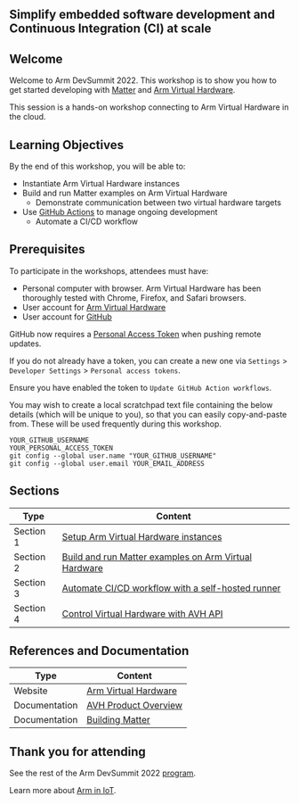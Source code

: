 Simplify embedded software development and Continuous Integration (CI) at scale
---
## Welcome

Welcome to Arm DevSummit 2022. This workshop is to show you how to get started developing with [Matter](https://buildwithmatter.com) and [Arm Virtual Hardware](https://www.arm.com/products/development-tools/simulation/virtual-hardware).

This session is a hands-on workshop connecting to Arm Virtual Hardware in the cloud.

## Learning Objectives

By the end of this workshop, you will be able to:
* Instantiate Arm Virtual Hardware instances
* Build and run Matter examples on Arm Virtual Hardware
  * Demonstrate communication between two virtual hardware targets
* Use [GitHub Actions](https://github.com/features/actions) to manage ongoing development
  * Automate a CI/CD workflow

## Prerequisites

To participate in the workshops, attendees must have:

 - Personal computer with browser. Arm Virtual Hardware has been thoroughly tested with Chrome, Firefox, and Safari browsers.
 - User account for [Arm Virtual Hardware](https://avh.arm.com/)
 - User account for [GitHub](https://github.com/)

GitHub now requires a [Personal Access Token](https://docs.github.com/en/authentication/keeping-your-account-and-data-secure/creating-a-personal-access-token) when pushing remote updates.

If you do not already have a token, you can create a new one via `Settings` > `Developer Settings` > `Personal access tokens`.

Ensure you have enabled the token to `Update GitHub Action workflows`.

You may wish to create a local scratchpad text file containing the below details (which will be unique to you), so that you can easily copy-and-paste from. These will be used frequently during this workshop.
```
YOUR_GITHUB_USERNAME
YOUR_PERSONAL_ACCESS_TOKEN
git config --global user.name "YOUR_GITHUB_USERNAME"
git config --global user.email YOUR_EMAIL_ADDRESS
```

## Sections

|      Type   | Content       |
| ---         | ---           |
| Section 1   | [Setup Arm Virtual Hardware instances](/1_setup.md) |
| Section 2   | [Build and run Matter examples on Arm Virtual Hardware](/2_build.md) |
| Section 3   | [Automate CI/CD workflow with a self-hosted runner](/3_cicdsh.md) |
| Section 4   | [Control Virtual Hardware with AVH API](/4_cicdapi.md) |

## References and Documentation

| Type          | Content             |
| ---           | ---                 |
| Website       | [Arm Virtual Hardware](https://avh.arm.com)      |
| Documentation | [AVH Product Overview](https://arm-software.github.io/AVH/main/overview/html/index.html) |
| Documentation | [Building Matter](https://github.com/project-chip/connectedhomeip/blob/master/docs/guides/BUILDING.md) |

## Thank you for attending

See the rest of the Arm DevSummit 2022 [program](https://devsummit.arm.com).

Learn more about [Arm in IoT](https://www.arm.com/solutions/iot).
